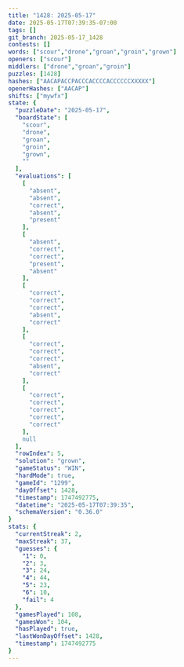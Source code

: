 ```yaml
---
title: "1428: 2025-05-17"
date: 2025-05-17T07:39:35-07:00
tags: []
git_branch: 2025-05-17_1428
contests: []
words: ["scour","drone","groan","groin","grown"]
openers: ["scour"]
middlers: ["drone","groan","groin"]
puzzles: [1428]
hashes: ["AACAPACCPACCCACCCCACCCCCCXXXXX"]
openerHashes: ["AACAP"]
shifts: ["mywfx"]
state: {
  "puzzleDate": "2025-05-17",
  "boardState": [
    "scour",
    "drone",
    "groan",
    "groin",
    "grown",
    ""
  ],
  "evaluations": [
    [
      "absent",
      "absent",
      "correct",
      "absent",
      "present"
    ],
    [
      "absent",
      "correct",
      "correct",
      "present",
      "absent"
    ],
    [
      "correct",
      "correct",
      "correct",
      "absent",
      "correct"
    ],
    [
      "correct",
      "correct",
      "correct",
      "absent",
      "correct"
    ],
    [
      "correct",
      "correct",
      "correct",
      "correct",
      "correct"
    ],
    null
  ],
  "rowIndex": 5,
  "solution": "grown",
  "gameStatus": "WIN",
  "hardMode": true,
  "gameId": "1299",
  "dayOffset": 1428,
  "timestamp": 1747492775,
  "datetime": "2025-05-17T07:39:35",
  "schemaVersion": "0.36.0"
}
stats: {
  "currentStreak": 2,
  "maxStreak": 37,
  "guesses": {
    "1": 0,
    "2": 3,
    "3": 24,
    "4": 44,
    "5": 23,
    "6": 10,
    "fail": 4
  },
  "gamesPlayed": 108,
  "gamesWon": 104,
  "hasPlayed": true,
  "lastWonDayOffset": 1428,
  "timestamp": 1747492775
}
---
```

<!-- more -->
